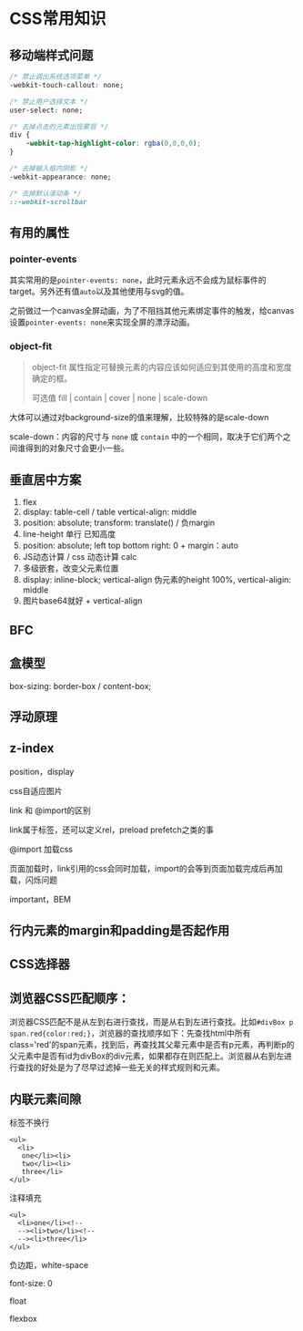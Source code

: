 # CSS常用知识



## 移动端样式问题

```css
/* 禁止调出系统选项菜单 */ 
-webkit-touch-callout: none; 
```

```css
/* 禁止用户选择文本 */
user-select: none;
```

```css
/* 去掉点击的元素出现蒙层 */
div {
    -webkit-tap-highlight-color: rgba(0,0,0,0);
}
```

```css
/* 去掉输入框内阴影 */
-webkit-appearance: none;
```

```css
/* 去掉默认滚动条 */
::-webkit-scrollbar
```

## 有用的属性

### pointer-events

其实常用的是`pointer-events: none`，此时元素永远不会成为鼠标事件的target。另外还有值`auto`以及其他使用与svg的值。

之前做过一个canvas全屏动画，为了不阻挡其他元素绑定事件的触发，给canvas设置`pointer-events: none`来实现全屏的漂浮动画。

### object-fit

> object-fit 属性指定可替换元素的内容应该如何适应到其使用的高度和宽度确定的框。
>
> 可选值 fill | contain | cover | none | scale-down

大体可以通过对background-size的值来理解，比较特殊的是scale-down

scale-down：内容的尺寸与 `none` 或 `contain` 中的一个相同，取决于它们两个之间谁得到的对象尺寸会更小一些。

## 垂直居中方案

1. flex
2. display: table-cell / table  vertical-align: middle
3. position: absolute; transform: translate() / 负margin
4. line-height 单行 已知高度
5. position: absolute; left top bottom right: 0 + margin：auto
6. JS动态计算 / css 动态计算 calc
7. 多级嵌套，改变父元素位置
8. display: inline-block; vertical-align 伪元素的height 100%, vertical-aligin: middle
9. 图片base64就好 + vertical-align

## BFC

## 盒模型

box-sizing: border-box / content-box;

## 浮动原理



## z-index

position，display

css自适应图片

link 和 @import的区别

link属于标签，还可以定义rel，preload prefetch之类的事

@import 加载css

页面加载时，link引用的css会同时加载，import的会等到页面加载完成后再加载，闪烁问题

important，BEM

## 行内元素的margin和padding是否起作用

## CSS选择器

## 浏览器CSS匹配顺序：

浏览器CSS匹配不是从左到右进行查找，而是从右到左进行查找。比如`#divBox p span.red{color:red;}`，浏览器的查找顺序如下：先查找html中所有class='red'的span元素，找到后，再查找其父辈元素中是否有p元素，再判断p的父元素中是否有id为divBox的div元素，如果都存在则匹配上。浏览器从右到左进行查找的好处是为了尽早过滤掉一些无关的样式规则和元素。

## 内联元素间隙

标签不换行

```
<ul>
  <li>
   one</li><li>
   two</li><li>
   three</li>
</ul>
```

注释填充

```
<ul>
  <li>one</li><!--
  --><li>two</li><!--
  --><li>three</li>
</ul>
```

负边距，white-space

font-size: 0

float

flexbox